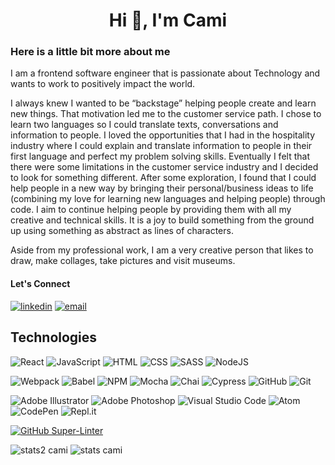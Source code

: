 <h1 align="center">Hi 👋, I'm Cami</h1>

### Here is a little bit more about me

I am a frontend software engineer that is passionate about Technology and wants to work to positively impact the world.

I always knew I wanted to be “backstage” helping people create and learn new things. That motivation led me to the customer service path. I chose to learn two languages so I could translate texts, conversations and information to people.
I loved the opportunities that I had in the hospitality industry where I could explain and translate information to people in their first language and perfect my problem solving skills. Eventually I felt that there were some limitations in the customer service industry and I decided to look for something different.
After some exploration, I found that I could help people in a new way by bringing their personal/business ideas to life (combining my love for learning new languages and helping people) through code.
I aim to continue helping people by providing them with all my creative and technical skills. It is a joy to build something from the ground up using something as abstract as lines of characters.

Aside from my professional work, I am a very creative person that likes to draw, make collages, take pictures and visit museums.
  
#### Let's Connect
<p>
  <a href="https://www.linkedin.com/in/camianderson/" target="_blank"><img alt="linkedin" src="https://img.shields.io/badge/-LinkedIn-black.svg?style=for-the-badge&logo=linkedin&colorB=1C5D99"/></a>
  <a href="mailto:camianderson18@gmail.com"><img alt="email" src="https://img.shields.io/badge/Gmail-D14836?style=for-the-badge&logo=gmail&logoColor=white"/></a>
</p>


## Technologies
![React](https://img.shields.io/badge/react-%2320232a.svg?style=for-the-badge&logo=react&logoColor=%2361DAFB)
![JavaScript](https://img.shields.io/badge/javascript-%23323330.svg?logo=javascript&logoColor=%23F7DF1E&style=for-the-badge)
![HTML](https://img.shields.io/badge/HTML5-E34F26?style=for-the-badge&logo=html5&logoColor=white)
![CSS](https://img.shields.io/badge/CSS3-1572B6?style=for-the-badge&logo=css3&logoColor=white)
![SASS](https://img.shields.io/badge/Sass-CC6699?style=for-the-badge&logo=sass&logoColor=white)
![NodeJS](https://img.shields.io/badge/node.js-6DA55F?style=for-the-badge&logo=node.js&logoColor=white)

![Webpack](https://img.shields.io/badge/webpack-%238DD6F9.svg?style=for-the-badge&logo=webpack&logoColor=black)
![Babel](https://img.shields.io/badge/babel-%23323330.svg?logo=babel&logoColor=%23f9dc3e&style=for-the-badge)
![NPM](https://img.shields.io/badge/NPM-%23000000.svg?style=for-the-badge&logo=npm&logoColor=white)
![Mocha](https://img.shields.io/badge/Mocha-8D6748?style=for-the-badge&logo=Mocha&logoColor=white)
![Chai](https://img.shields.io/badge/chai-A30701?style=for-the-badge&logo=chai&logoColor=white)
![Cypress](https://img.shields.io/badge/-cypress-%23E5E5E5?style=for-the-badge&logo=cypress&logoColor=058a5e)
![GitHub](https://img.shields.io/badge/github-%23121011.svg?style=for-the-badge&logo=github&logoColor=white)
![Git](https://img.shields.io/badge/git-%23F05033.svg?style=for-the-badge&logo=git&logoColor=white)

![Adobe Illustrator](https://img.shields.io/badge/adobe%20illustrator-%23FF9A00.svg?style=for-the-badge&logo=adobe%20illustrator&logoColor=white)
![Adobe Photoshop](https://img.shields.io/badge/adobe%20photoshop-%2331A8FF.svg?style=for-the-badge&logo=adobe%20photoshop&logoColor=white)
![Visual Studio Code](https://img.shields.io/badge/visual%20studio%20code-%230078d7.svg?logo=visual-studio-code&logoColor=white&style=for-the-badge)
![Atom](https://img.shields.io/badge/Atom-%2366595C.svg?style=for-the-badge&logo=atom&logoColor=white)
![CodePen](https://img.shields.io/badge/CodePen-white?style=for-the-badge&logo=codepen&logoColor=black)
![Repl.it](https://img.shields.io/badge/Repl.it-%230D101E.svg?style=for-the-badge&logo=replit&logoColor=white)

[![GitHub Super-Linter](https://github.com/camianderson/camianderson/workflows/Lint%20Code%20Base/badge.svg)](https://github.com/marketplace/actions/super-linter)

![stats2 cami](https://github-readme-stats.vercel.app/api?username=camianderson&show_icons=true&theme=synthwave)
![stats cami](https://github-readme-stats.vercel.app/api/top-langs?username=camianderson&show_icons=true&locale=en&layout=compact&theme=noctis_minimus)
